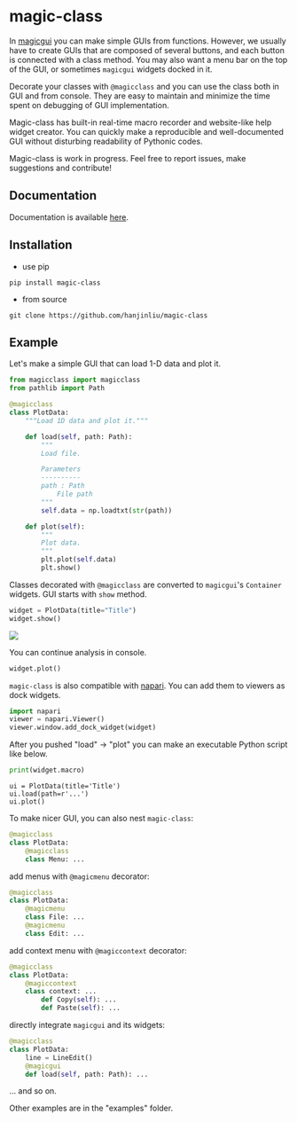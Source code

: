 # magic-class

In [magicgui](https://github.com/napari/magicgui) you can make simple GUIs from functions. However, we usually have to create GUIs that are composed of several buttons, and each button is connected with a class method. You may also want a menu bar on the top of the GUI, or sometimes `magicgui` widgets docked in it.

Decorate your classes with `@magicclass` and you can use the class both in GUI and from console. They are easy to maintain and minimize the time spent on debugging of GUI implementation.

Magic-class has built-in real-time macro recorder and website-like help widget creator. You can quickly make a reproducible and well-documented GUI without disturbing readability of Pythonic codes.

Magic-class is work in progress. Feel free to report issues, make suggestions and contribute!

## Documentation

Documentation is available [here](https://hanjinliu.github.io/magic-class/).

## Installation

- use pip

```
pip install magic-class
```

- from source

```
git clone https://github.com/hanjinliu/magic-class
```

## Example

Let's make a simple GUI that can load 1-D data and plot it.

```python
from magicclass import magicclass
from pathlib import Path

@magicclass
class PlotData:
    """Load 1D data and plot it."""

    def load(self, path: Path):
        """
        Load file.

        Parameters
        ----------
        path : Path
            File path
        """
        self.data = np.loadtxt(str(path))

    def plot(self):
        """
        Plot data.
        """
        plt.plot(self.data)
        plt.show()
```

Classes decorated with `@magicclass` are converted to `magicgui`'s `Container` widgets. GUI starts with `show` method.

```python
widget = PlotData(title="Title")
widget.show()
```

![](Figs/img.png)

You can continue analysis in console.

```python
widget.plot()
```

`magic-class` is also compatible with [napari](https://github.com/napari/napari). You can add them to viewers as dock widgets.

```python
import napari
viewer = napari.Viewer()
viewer.window.add_dock_widget(widget)
```

After you pushed "load" &rarr; "plot" you can make an executable Python script like below.

```python
print(widget.macro)
```

```
ui = PlotData(title='Title')
ui.load(path=r'...')
ui.plot()
```

To make nicer GUI, you can also nest `magic-class`:

```python
@magicclass
class PlotData:
    @magicclass
    class Menu: ...
```

add menus with `@magicmenu` decorator:

```python
@magicclass
class PlotData:
    @magicmenu
    class File: ...
    @magicmenu
    class Edit: ...
```

add context menu with `@magiccontext` decorator:

```python
@magicclass
class PlotData:
    @magiccontext
    class context: ...
        def Copy(self): ...
        def Paste(self): ...

```

directly integrate `magicgui` and its widgets:

```python
@magicclass
class PlotData:
    line = LineEdit()
    @magicgui
    def load(self, path: Path): ...
```

... and so on.

Other examples are in the "examples" folder.
